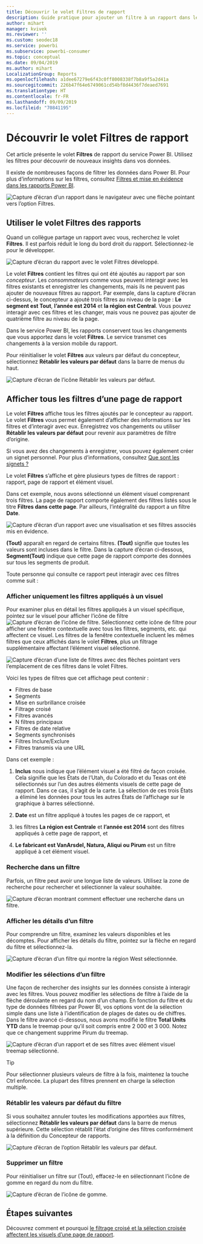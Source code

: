 ```yaml
---
title: Découvrir le volet Filtres de rapport
description: Guide pratique pour ajouter un filtre à un rapport dans le service Power BI pour les consommateurs
author: mihart
manager: kvivek
ms.reviewer: ''
ms.custom: seodec18
ms.service: powerbi
ms.subservice: powerbi-consumer
ms.topic: conceptual
ms.date: 09/04/2019
ms.author: mihart
LocalizationGroup: Reports
ms.openlocfilehash: a1dee67279e6f43c0ff8008338f7b8a9f5a2d41a
ms.sourcegitcommit: 226b47f64e6749061cd54bf8d4436f7deaed7691
ms.translationtype: HT
ms.contentlocale: fr-FR
ms.lasthandoff: 09/09/2019
ms.locfileid: "70841195"
---
```

# <a name="take-a-tour-of-the-report-filters-pane"></a>Découvrir le volet Filtres de rapport

Cet article présente le volet **Filtres** de rapport du service Power BI. Utilisez les filtres pour découvrir de nouveaux insights dans vos données.

Il existe de nombreuses façons de filtrer les données dans Power BI. Pour plus d’informations sur les filtres, consultez [Filtres et mise en évidence dans les rapports Power BI](../power-bi-reports-filters-and-highlighting.md).

![Capture d’écran d’un rapport dans le navigateur avec une flèche pointant vers l’option Filtres.](media/end-user-report-filter/power-bi-report.png)

## <a name="working-with-the-report-filters-pane"></a>Utiliser le volet Filtres des rapports

Quand un collègue partage un rapport avec vous, recherchez le volet **Filtres**. Il est parfois réduit le long du bord droit du rapport. Sélectionnez-le pour le développer.

![Capture d’écran du rapport avec le volet Filtres développé.](media/end-user-report-filter/power-bi-expand-filter-pane.png)

Le volet **Filtres** contient les filtres qui ont été ajoutés au rapport par son *concepteur*. Les *consommateurs* comme vous peuvent interagir avec les filtres existants et enregistrer les changements, mais ils ne peuvent pas ajouter de nouveaux filtres au rapport. Par exemple, dans la capture d’écran ci-dessus, le concepteur a ajouté trois filtres au niveau de la page : **Le segment est Tout**, **l’année est 2014** et **la région est Central**. Vous pouvez interagir avec ces filtres et les changer, mais vous ne pouvez pas ajouter de quatrième filtre au niveau de la page.

Dans le service Power BI, les rapports conservent tous les changements que vous apportez dans le volet **Filtres**. Le service transmet ces changements à la version mobile du rapport.

Pour réinitialiser le volet **Filtres** aux valeurs par défaut du concepteur, sélectionnez **Rétablir les valeurs par défaut** dans la barre de menus du haut.

![Capture d’écran de l’icône Rétablir les valeurs par défaut.](media/end-user-report-filter/power-bi-reset-icon.png) 

## <a name="view-all-the-filters-for-a-report-page"></a>Afficher tous les filtres d’une page de rapport

Le volet **Filtres** affiche tous les filtres ajoutés par le concepteur au rapport. Le volet **Filtres** vous permet également d’afficher des informations sur les filtres et d’interagir avec eux. Enregistrez vos changements ou utiliser **Rétablir les valeurs par défaut** pour revenir aux paramètres de filtre d’origine.

Si vous avez des changements à enregistrer, vous pouvez également créer un signet personnel. Pour plus d’informations, consultez [Que sont les signets ?](end-user-bookmarks.md)

Le volet **Filtres** s’affiche et gère plusieurs types de filtres de rapport : rapport, page de rapport et élément visuel.

Dans cet exemple, nous avons sélectionné un élément visuel comprenant trois filtres. La page de rapport comporte également des filtres listés sous le titre **Filtres dans cette page**. Par ailleurs, l’intégralité du rapport a un filtre **Date**.

![Capture d’écran d’un rapport avec une visualisation et ses filtres associés mis en évidence.](media/end-user-report-filter/power-bi-filters-pane.png)

**(Tout)** apparaît en regard de certains filtres. **(Tout)** signifie que toutes les valeurs sont incluses dans le filtre. Dans la capture d’écran ci-dessous, **Segment(Tout)** indique que cette page de rapport comporte des données sur tous les segments de produit. 

Toute personne qui consulte ce rapport peut interagir avec ces filtres comme suit :

### <a name="view-only-those-filters-applied-to-a-visual"></a>Afficher uniquement les filtres appliqués à un visuel

Pour examiner plus en détail les filtres appliqués à un visuel spécifique, pointez sur le visuel pour afficher l’icône de filtre ![Capture d’écran de l’icône de filtre](media/end-user-report-filter/power-bi-filter-icon.png). Sélectionnez cette icône de filtre pour afficher une fenêtre contextuelle avec tous les filtres, segments, etc. qui affectent ce visuel. Les filtres de la fenêtre contextuelle incluent les mêmes filtres que ceux affichés dans le volet **Filtres**, plus un filtrage supplémentaire affectant l’élément visuel sélectionné.

![Capture d’écran d’une liste de filtres avec des flèches pointant vers l’emplacement de ces filtres dans le volet Filtres.](media/end-user-report-filter/power-bi-hover-filters.png)

Voici les types de filtres que cet affichage peut contenir :

- Filtres de base
- Segments
- Mise en surbrillance croisée
- Filtrage croisé
- Filtres avancés
- N filtres principaux
- Filtres de date relative
- Segments synchronisés
- Filtres Inclure/Exclure
- Filtres transmis via une URL

Dans cet exemple :
1. **Inclus** nous indique que l’élément visuel a été filtré de façon croisée. Cela signifie que les États de l’Utah, du Colorado et du Texas ont été sélectionnés sur l’un des autres éléments visuels de cette page de rapport. Dans ce cas, il s’agit de la carte. La sélection de ces trois États a éliminé les données pour tous les autres États de l’affichage sur le graphique à barres sélectionné.  

1. **Date** est un filtre appliqué à toutes les pages de ce rapport, et

1. les filtres **La région est Centrale** et **l’année est 2014** sont des filtres appliqués à cette page de rapport, et

4. **Le fabricant est VanArsdel, Natura, Aliqui ou Pirum** est un filtre appliqué à cet élément visuel.


### <a name="search-in-a-filter"></a>Recherche dans un filtre

Parfois, un filtre peut avoir une longue liste de valeurs. Utilisez la zone de recherche pour rechercher et sélectionner la valeur souhaitée.

![Capture d’écran montrant comment effectuer une recherche dans un filtre.](media/end-user-report-filter/power-bi-search.png)

### <a name="display-filter-details"></a>Afficher les détails d’un filtre

Pour comprendre un filtre, examinez les valeurs disponibles et les décomptes.  Pour afficher les détails du filtre, pointez sur la flèche en regard du filtre et sélectionnez-la.
  
![Capture d’écran d’un filtre qui montre la région West sélectionnée.](media/end-user-report-filter/power-bi-filter-expand.png)

### <a name="change-filter-selections"></a>Modifier les sélections d’un filtre

Une façon de rechercher des insights sur les données consiste à interagir avec les filtres. Vous pouvez modifier les sélections de filtre à l’aide de la flèche déroulante en regard du nom d’un champ.  En fonction du filtre et du type de données filtrées par Power BI, vos options vont de la sélection simple dans une liste à l’identification de plages de dates ou de chiffres. Dans le filtre avancé ci-dessous, nous avons modifié le filtre **Total Units YTD** dans le treemap pour qu’il soit compris entre 2 000 et 3 000. Notez que ce changement supprime Pirum du treemap.
  
![Capture d’écran d’un rapport et de ses filtres avec élément visuel treemap sélectionné.](media/end-user-report-filter/power-bi-treemap-filters.png)

> [!TIP]
> Pour sélectionner plusieurs valeurs de filtre à la fois, maintenez la touche Ctrl enfoncée. La plupart des filtres prennent en charge la sélection multiple.

### <a name="reset-filter-to-default"></a>Rétablir les valeurs par défaut du filtre

Si vous souhaitez annuler toutes les modifications apportées aux filtres, sélectionnez **Rétablir les valeurs par défaut** dans la barre de menus supérieure.  Cette sélection rétablit l’état d’origine des filtres conformément à la définition du Concepteur de rapports.

![Capture d’écran de l’option Rétablir les valeurs par défaut.](media/end-user-report-filter/power-bi-reset-icon.png)

### <a name="clear-a-filter"></a>Supprimer un filtre

Pour réinitialiser un filtre sur (Tout), effacez-le en sélectionnant l’icône de gomme en regard du nom du filtre.

![Capture d’écran de l’icône de gomme.](media/end-user-report-filter/power-bi-eraser.png)
  
<!--  too much detail for consumers

## Types of filters: text field filters
### List mode
Ticking a checkbox either selects or deselects the value. The **All** checkbox can be used to toggle the state of all checkboxes on or off. The checkboxes represent all the available values for that field.  As you adjust the filter, the restatement updates to reflect your choices. 

![list mode filter](media/end-user-report-filter/power-bi-restatement-new.png)

Note how the restatement now says "is Mar, Apr or May".

### Advanced mode
Select **Advanced Filtering** to switch to advanced mode. Use the dropdown controls and text boxes to identify which fields to include. By choosing between **And** and **Or**, you can build complex filter expressions. Select the **Apply Filter** button when you've set the values you want.  

![advanced mode](media/end-user-report-filter/power-bi-advanced.png)

## Types of filters: numeric field filters
### List mode
If the values are finite, selecting the field name displays a list.  See **Text field filters** &gt; **List mode** above for help using checkboxes.   

### Advanced mode
If the values are infinite or represent a range, selecting the field name opens the advanced filter mode. Use the dropdown and text boxes to specify a range of values that you want to see. 

![advanced filter](media/end-user-report-filter/power-bi-dropdown-and-text.png)

By choosing between **And** and **Or**, you can build complex filter expressions. Select the **Apply Filter** button when you've set the values you want.

## Types of filters: date and time
### List mode
If the values are finite, selecting the field name displays a list.  See **Text field filters** &gt; **List mode** above for help using checkboxes.   

### Advanced mode
If the field values represent date or time, you can specify a start/end time when using Date/Time filters.  

![datetime filter](media/end-user-report-filter/pbi_date-time-filters.png)

-->

## <a name="next-steps"></a>Étapes suivantes

Découvrez comment et pourquoi [le filtrage croisé et la sélection croisée affectent les visuels d’une page de rapport](end-user-interactions.md).